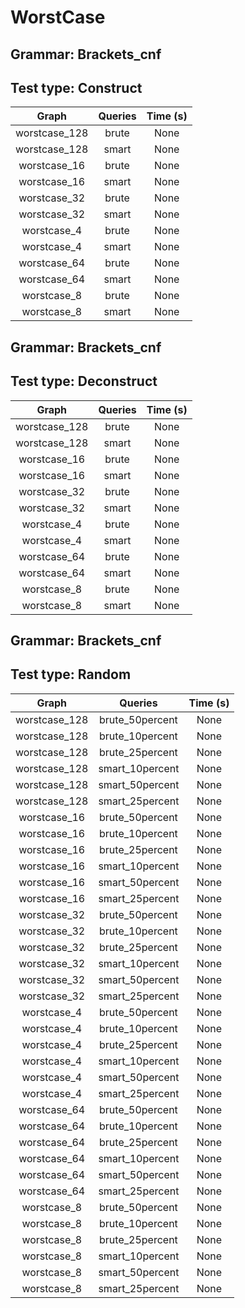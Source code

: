 # WorstCase

## Grammar: Brackets_cnf
## Test type: Construct

| Graph | Queries | Time (s) |
|:-----:|:-------:|:--------:|
| worstcase_128 | brute | None |
| worstcase_128 | smart | None |
| worstcase_16 | brute | None |
| worstcase_16 | smart | None |
| worstcase_32 | brute | None |
| worstcase_32 | smart | None |
| worstcase_4 | brute | None |
| worstcase_4 | smart | None |
| worstcase_64 | brute | None |
| worstcase_64 | smart | None |
| worstcase_8 | brute | None |
| worstcase_8 | smart | None |

## Grammar: Brackets_cnf
## Test type: Deconstruct

| Graph | Queries | Time (s) |
|:-----:|:-------:|:--------:|
| worstcase_128 | brute | None |
| worstcase_128 | smart | None |
| worstcase_16 | brute | None |
| worstcase_16 | smart | None |
| worstcase_32 | brute | None |
| worstcase_32 | smart | None |
| worstcase_4 | brute | None |
| worstcase_4 | smart | None |
| worstcase_64 | brute | None |
| worstcase_64 | smart | None |
| worstcase_8 | brute | None |
| worstcase_8 | smart | None |

## Grammar: Brackets_cnf
## Test type: Random

| Graph | Queries | Time (s) |
|:-----:|:-------:|:--------:|
| worstcase_128 | brute_50percent | None |
| worstcase_128 | brute_10percent | None |
| worstcase_128 | brute_25percent | None |
| worstcase_128 | smart_10percent | None |
| worstcase_128 | smart_50percent | None |
| worstcase_128 | smart_25percent | None |
| worstcase_16 | brute_50percent | None |
| worstcase_16 | brute_10percent | None |
| worstcase_16 | brute_25percent | None |
| worstcase_16 | smart_10percent | None |
| worstcase_16 | smart_50percent | None |
| worstcase_16 | smart_25percent | None |
| worstcase_32 | brute_50percent | None |
| worstcase_32 | brute_10percent | None |
| worstcase_32 | brute_25percent | None |
| worstcase_32 | smart_10percent | None |
| worstcase_32 | smart_50percent | None |
| worstcase_32 | smart_25percent | None |
| worstcase_4 | brute_50percent | None |
| worstcase_4 | brute_10percent | None |
| worstcase_4 | brute_25percent | None |
| worstcase_4 | smart_10percent | None |
| worstcase_4 | smart_50percent | None |
| worstcase_4 | smart_25percent | None |
| worstcase_64 | brute_50percent | None |
| worstcase_64 | brute_10percent | None |
| worstcase_64 | brute_25percent | None |
| worstcase_64 | smart_10percent | None |
| worstcase_64 | smart_50percent | None |
| worstcase_64 | smart_25percent | None |
| worstcase_8 | brute_50percent | None |
| worstcase_8 | brute_10percent | None |
| worstcase_8 | brute_25percent | None |
| worstcase_8 | smart_10percent | None |
| worstcase_8 | smart_50percent | None |
| worstcase_8 | smart_25percent | None |

